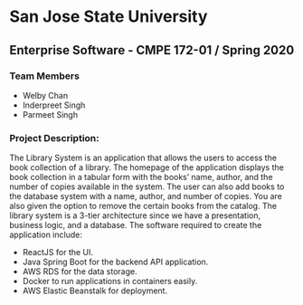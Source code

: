 # San Jose State University

## Enterprise Software - CMPE 172-01 / Spring 2020


 
### Team Members
- Welby Chan
- Inderpreet Singh
- Parmeet Singh


### Project Description:

The Library System is an application that allows the users to access the book collection of a library. The homepage of the application displays the book collection in a tabular form with the books’ name, author, and the number of copies available in the system. The user can also add books to the database system with a name, author, and number of copies. You are also given the option to remove the certain books from the catalog. The library system is a 3-tier architecture since we have a presentation, business logic, and a database. The software required to create the application include: 

- ReactJS for the UI.
- Java Spring Boot for the backend API application.
- AWS RDS for the data storage.
- Docker to run applications in containers easily.
- AWS Elastic Beanstalk for deployment.
